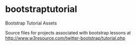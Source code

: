 bootstraptutorial
=================

Bootstrap Tutorial Assets


Source files for projects associated with bootstrap lessons at http://www.w3resource.com/twitter-bootstrap/tutorial.php

